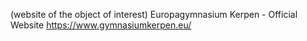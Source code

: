 (website of the object of interest)
	Europagymnasium Kerpen - Official Website
	https://www.gymnasiumkerpen.eu/

